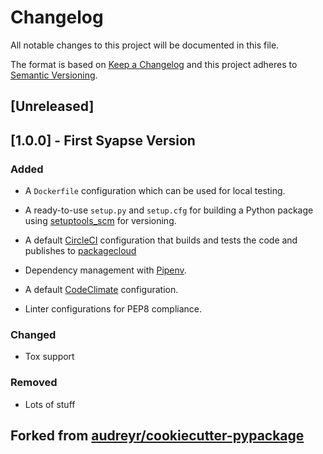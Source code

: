 # Changelog

All notable changes to this project will be documented in this file.

The format is based on [Keep a Changelog](http://keepachangelog.com/en/1.0.0/) and this project adheres to [Semantic Versioning](http://semver.org/spec/v2.0.0.html).

## [Unreleased]

## [1.0.0] - First Syapse Version

### Added

* A `Dockerfile` configuration which can be used for local testing.
* A ready-to-use `setup.py` and `setup.cfg` for building a Python package using [setuptools_scm](https://github.com/pypa/setuptools_scm) for versioning.

* A default [CircleCI](https://circleci.com/) configuration that builds and tests the code
  and publishes to [packagecloud](https://packagecloud.io/)
* Dependency management with [Pipenv](https://docs.pipenv.org/).
* A default [CodeClimate](https://codeclimate.com/) configuration.
* Linter configurations for PEP8 compliance.

### Changed

* Tox support

### Removed

* Lots of stuff

## Forked from [audreyr/cookiecutter-pypackage](https://github.com/audreyr/cookiecutter-pypackage)

